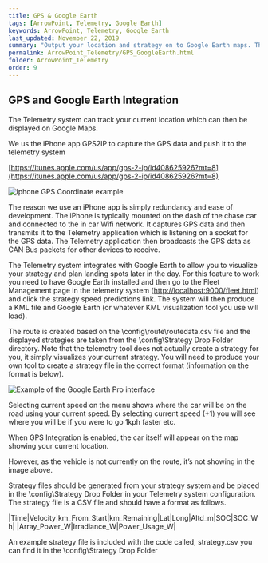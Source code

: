 ```yaml
---
title: GPS & Google Earth
tags: [ArrowPoint, Telemetry, Google Earth]
keywords: ArrowPoint, Telemetry, Google Earth
last_updated: November 22, 2019
summary: "Output your location and strategy on to Google Earth maps. This is super useful when plotting strategy and trying to figure out where you are going to camp at 5pm or when you are going to hit a checkpoint."
permalink: ArrowPoint_Telemetry/GPS_GoogleEarth.html
folder: ArrowPoint_Telemetry
order: 9
---
```


## GPS and Google Earth Integration

The Telemetry system can track your current location which can then be displayed on Google Maps.

We us the iPhone app GPS2IP to capture the GPS data and push it to the telemetry system

[https://itunes.apple.com/us/app/gps-2-ip/id408625926?mt=8](https://itunes.apple.com/us/app/gps-2-ip/id408625926?mt=8)

![Iphone GPS Coordinate example]({{site.dox.baseurl}}/images/telemetry_GPS.png)

The reason we use an iPhone app is simply redundancy and ease of development. The iPhone is typically mounted on the dash of the chase car and connected to the in car Wifi network. It captures GPS data and then transmits it to the Telemetry application which is listening on a socket for the GPS data. The Telemetry application then broadcasts the GPS data as CAN Bus packets for other devices to receive.

The Telemetry system integrates with Google Earth to allow you to visualize your strategy and plan landing spots later in the day. For this feature to work you need to have Google Earth installed and then go to the Fleet Management page in the telemetry system ([http://localhost:9000/fleet.html](http://localhost:9000/fleet.html)) and click the strategy speed predictions link. The system will then produce a KML file and Google Earth (or whatever KML visualization tool you use will load).

The route is created based on the \config\route\routedata.csv file and the displayed strategies are taken from the \config\Strategy Drop Folder directory. Note that the telemetry tool does not actually create a strategy for you, it simply visualizes your current strategy. You will need to produce your own tool to create a strategy file in the correct format (information on the format is below).

![Example of the Google Earth Pro interface]({{site.dox.baseurl}}/images/telemetry_googleearth.png)

Selecting current speed on the menu shows where the car will be on the road using your current speed. By selecting current speed (+1) you will see where you will be if you were to go 1kph faster etc.

When GPS Integration is enabled, the car itself will appear on the map showing your current location.

However, as the vehicle is not currently on the route, it’s not showing in the image above.

Strategy files should be generated from your strategy system and be placed in the \config\Strategy Drop Folder in your Telemetry system configuration. The strategy file is a CSV file and should have a format as follows.

|Time|Velocity|km_From_Start|km_Remaining|Lat|Long|Altd_m|SOC|SOC_Wh|
|Array_Power_W|Irradiance_W|Power_Usage_W|

An example strategy file is included with the code called, strategy.csv you can find it in the \config\Strategy Drop Folder

 
